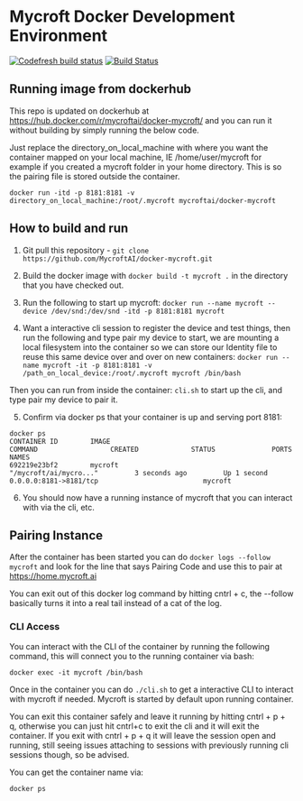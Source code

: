 # Mycroft Docker Development Environment

[![Codefresh build status]( https://g.codefresh.io/api/badges/build?repoOwner=btotharye&repoName=docker-mycroft&branch=master&pipelineName=docker-mycroft&accountName=btotharye&type=cf-1)]( https://g.codefresh.io/repositories/btotharye/docker-mycroft/builds?filter=trigger:build;branch:master;service:5952e3f0b2ad780001c3a603~docker-mycroft) [![Build Status](https://travis-ci.org/MycroftAI/docker-mycroft.svg?branch=master)](https://travis-ci.org/MycroftAI/docker-mycroft)

## Running image from dockerhub
This repo is updated on dockerhub at https://hub.docker.com/r/mycroftai/docker-mycroft/ and you can run it without building by simply running the below code.

Just replace the directory_on_local_machine with where you want the container mapped on your local machine, IE /home/user/mycroft for example if you created a mycroft folder in your home directory.  This is so the pairing file is stored outside the container.  

`docker run -itd -p 8181:8181 -v directory_on_local_machine:/root/.mycroft mycroftai/docker-mycroft`

## How to build and run

1. Git pull this repository - ```git clone https://github.com/MycroftAI/docker-mycroft.git```

2. Build the docker image with
   ```docker build -t mycroft .``` in the directory that you have checked out.

3. Run the following to start up mycroft:
   ```docker run --name mycroft --device /dev/snd:/dev/snd -itd -p 8181:8181 mycroft```

4. Want a interactive cli session to register the device and test things, then run the following and type pair my device to start, we are mounting a local filesystem into the container so we can store our Identity file to reuse this same device over and over on new containers:
   ```docker run --name mycroft -it -p 8181:8181 -v /path_on_local_device:/root/.mycroft mycroft /bin/bash```

Then you can run from inside the container:
```cli.sh``` to start up the cli, and type pair my device to pair it.

5. Confirm via docker ps that your container is up and serving port 8181:


```
docker ps
CONTAINER ID        IMAGE                                                COMMAND                  CREATED             STATUS              PORTS                                            NAMES
692219e23bf2        mycroft                                    "/mycroft/ai/mycro..."         3 seconds ago         Up 1 second           0.0.0.0:8181->8181/tcp                          mycroft
```
6. You should now have a running instance of mycroft that you can interact with via the cli, etc.

## Pairing Instance
After the container has been started you can do ```docker logs --follow mycroft``` and look for the line that says Pairing Code and use this to pair at https://home.mycroft.ai

You can exit out of this docker log command by hitting cntrl + c, the --follow basically turns it into a real tail instead of a cat of the log.


### CLI Access
You can interact with the CLI of the container by running the following command, this will connect you to the running container via bash:

```
docker exec -it mycroft /bin/bash
```

Once in the container you can do ```./cli.sh``` to get a interactive CLI to interact with mycroft if needed.  Mycroft is started by default upon running container.

You can exit this container safely and leave it running by hitting cntrl + p + q, otherwise you can just hit cntrl+c to exit the cli and it will exit the container.  If you exit with cntrl + p + q it will leave the session open and running, still seeing issues attaching to sessions with previously running cli sessions though, so be advised.


You can get the container name via:

```
docker ps
```
